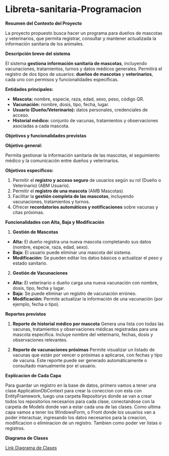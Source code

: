 



# Libreta-sanitaria-Programacion

 **Resumen del Contexto del Proyecto**

La proyecto propuesto busca hacer un programa para dueños de mascotas y veterinarios, que permita registrar, consultar y mantener actualizada la información sanitaria de los animales.

 **Descripción breve del sistema**

El sistema **gestiona información sanitaria de mascotas**, incluyendo vacunaciones, tratamientos, turnos y datos médicos generales.
Permitirá el registro de dos tipos de usuarios: **dueños de mascotas** y **veterinarios**, cada uno con permisos y funcionalidades específicas.

 **Entidades principales:**

* **Mascota:** nombre, especie, raza, edad, sexo, peso, código QR.
* **Vacunación:** nombre, dosis, tipo, fecha, lugar.
* **Usuario (Dueño/Veterinario):** datos personales, credenciales de acceso.
* **Historial médico:** conjunto de vacunas, tratamientos y observaciones asociadas a cada mascota.


 **Objetivos y funcionalidades previstas**

**Objetivo general:**

Permita gestionar la información sanitaria de las mascotas, el seguimiento médico y la comunicación entre dueños y veterinarios.

**Objetivos específicos:**

1. Permitir el **registro y acceso seguro** de usuarios según su rol (Dueño o Veterinario) (ABM Usuario).
2. Permitir el **registro de una mascota** (AMB Mascotas)
3. Facilitar la **gestión completa de las mascotas**, incluyendo vacunaciones, tratamientos y turnos.
4. Ofrecer **recordatorios automáticos y notificaciones** sobre vacunas y citas próximas.


 **Funcionalidades con Alta, Baja y Modificación**

 1. **Gestión de Mascotas**
* **Alta:** El dueño registra una nueva mascota completando sus datos (nombre, especie, raza, edad, sexo).
* **Baja:** El usuario puede eliminar una mascota del sistema.
* **Modificación:** Se pueden editar los datos básicos o actualizar el peso y estado sanitario.

 2. **Gestión de Vacunaciones**
* **Alta:** El veterinario o dueño carga una nueva vacunación con nombre, dosis, tipo, fecha y lugar.
* **Baja:** Se puede eliminar un registro de vacunación erróneo.
* **Modificación:** Permite actualizar la información de una vacunación (por ejemplo, fecha o tipo).

**Reportes previstos**

1. **Reporte de historial médico por mascota**
Genera una lista con todas las vacunas, tratamientos y observaciones médicas registradas para una mascota específica.
Incluye nombre del veterinario, fechas, dosis y observaciones relevantes.

2. **Reporte de vacunaciones próximas**
Permite visualizar un listado de vacunas que están por vencer o próximas a aplicarse, con fechas y tipo de vacuna.
Este reporte puede ser generado automáticamente o consultado manualmente por el usuario.

**Explicacion de Cada Capa**

Para guardar un registro en la base de datos, primero vamos a tener una clase ApplicationDbContext para crear la coneccion con esta con EntityFramework, luego una carpeta Repositorys donde se van a crear todos los repositorios necesarios para cada clase, conectandose con la carpeta de Models donde van a estar cada una de las clases. Como ultima capa vamos a tener los WindowsForm, o Front donde los usuarios van a poder interactuar, ingresando los datos necesarios para la creacion, modificacion o eliminacion de un registro. Tambien como poder ver listas o registros. 

**Diagrama de Clases**

[Link Diagrama de Clases](https://lucid.app/lucidchart/f0e4fb76-1a8e-4995-be2d-61d92bf68501/edit?viewport_loc=-184%2C-1353%2C3251%2C1538%2C0_0&invitationId=inv_ba4a12ba-e3d8-4172-9df8-5c23d8b7959d)

